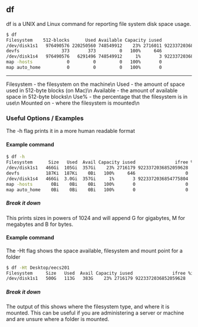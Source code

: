 df
-------

df is a UNIX and Linux command for reporting file system disk space usage.

~~~ bash
$ df
Filesystem    512-blocks      Used Available Capacity iused               ifree %iused  Mounted on
/dev/disk1s1   976490576 220250560 748549912    23% 2716011 9223372036852059796    0%   /
devfs                373       373         0   100%     646                   0  100%   /dev
/dev/disk1s4   976490576   6291496 748549912     1%       3 9223372036854775804    0%   /private/var/vm
map -hosts             0         0         0   100%       0                   0  100%   /net
map auto_home          0         0         0   100%       0                   0  100%   /home
~~~

---

Filesystem - the filesystem on the machine\n
Used - the amount of space used in 512-byte blocks (on Mac)\n
Available - the amount of available space in 512-byte blocks\n
Use% - the percentage that the filesystem is in use\n
Mounted on - where the filesystem is mounted\n

### Useful Options / Examples

The -h flag prints it in a more human readable format

#### Example command

~~~ bash
$ df -h
Filesystem      Size   Used  Avail Capacity iused               ifree %iused  Mounted on
/dev/disk1s1   466Gi  105Gi  357Gi    23% 2716179 9223372036852059628    0%   /
devfs          187Ki  187Ki    0Bi   100%     646                   0  100%   /dev
/dev/disk1s4   466Gi  3.0Gi  357Gi     1%       3 9223372036854775804    0%   /private/var/vm
map -hosts       0Bi    0Bi    0Bi   100%       0                   0  100%   /net
map auto_home    0Bi    0Bi    0Bi   100%       0                   0  100%   /home
~~~

##### Break it down
This prints sizes in powers of 1024 and will append G for gigabytes, M for megabytes and B for bytes.

#### Example command
The -Ht flag shows the space available, filesystem and mount point for a folder

~~~ bash
$ df -Ht Desktop/eecs201
Filesystem     Size   Used  Avail Capacity iused               ifree %iused  Mounted on
/dev/disk1s1   500G   113G   383G    23% 2716179 9223372036852059628    0%   /
~~~

##### Break it down
The output of this shows where the filesystem type, and where it is mounted. This can be useful if you are administering a server or machine and are unsure where a folder is mounted.
